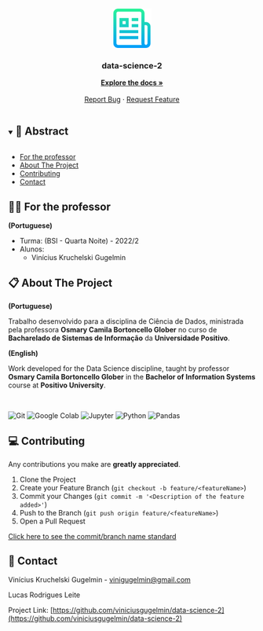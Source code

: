 <p align="center">
  <a href="https://github.com/viniciusgugelmin/data-science-2">
    <img src="readme.png" alt="readme-logo" width="80" height="80">
  </a>

  <h3 align="center">
    data-science-2
  </h3>
  <p align="center">
    <a href="https://github.com/viniciusgugelmin/data-science-2/blob/master/README.md"><strong>Explore the docs »</strong></a>
    <br />
    <br />
    <a href="https://github.com/viniciusgugelmin/data-science-2/issues">Report Bug</a>
    ·
    <a href="https://github.com/viniciusgugelmin/data-science-2/issues">Request Feature</a>
  </p>
</p>

<details open="open">
  <summary><h2 style="display: inline-block">📜 Abstract</h2></summary>

- [For the professor](#for-the-professor)
- [About The Project](#about-the-project)
- [Contributing](#contributing)
- [Contact](#contact)

</details>

<a name="for-the-professor"></a>

## 👩‍🏫 For the professor

**(Portuguese)**

- Turma: (BSI - Quarta Noite) - 2022/2
- Alunos:
  - Vinícius Kruchelski Gugelmin

<a name="about-the-project"></a>

## 📋 About The Project

**(Portuguese)**

Trabalho desenvolvido para a disciplina de Ciência de Dados, ministrada pela professora **Osmary Camila Bortoncello Glober** no curso de **Bacharelado de Sistemas de Informação** da **Universidade Positivo**.

**(English)**

Work developed for the Data Science discipline, taught by professor **Osmary Camila Bortoncello Glober** in the **Bachelor of Information Systems** course at **Positivo University**.

<br>

![Git](https://img.shields.io/badge/git-%23F05033.svg?style=for-the-badge&logo=git&logoColor=white)
![Google Colab](https://img.shields.io/badge/Google%20Colab-F9AB00?style=for-the-badge&logo=google-colab&logoColor=white)
![Jupyter](https://img.shields.io/badge/Jupyter-F37626?style=for-the-badge&logo=Jupyter&logoColor=white)
![Python](https://img.shields.io/badge/Python-3776AB?style=for-the-badge&logo=python&logoColor=white)
![Pandas](https://img.shields.io/badge/Pandas-150458?style=for-the-badge&logo=pandas&logoColor=white)

<a name="contributing"></a>

## 💻 Contributing

Any contributions you make are **greatly appreciated**.

1. Clone the Project
2. Create your Feature Branch (`git checkout -b feature/<featureName>`)
3. Commit your Changes (`git commit -m '<Description of the feature added>'`)
4. Push to the Branch (`git push origin feature/<featureName>`)
5. Open a Pull Request

<a href="https://github.com/viniciusgugelmin/data-science-2/blob/master/docs/commits-standard.png">
Click here to see the commit/branch name standard
</a>

<a name="contact"></a>

## 📧 Contact

Vinícius Kruchelski Gugelmin - vinigugelmin@gmail.com

Lucas Rodrigues Leite

Project Link: [https://github.com/viniciusgugelmin/data-science-2](https://github.com/viniciusgugelmin/data-science-2)
